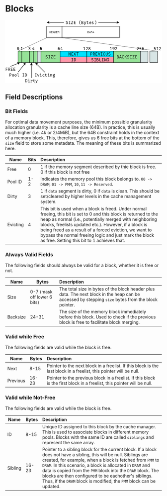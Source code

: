# Blocks

![Test](./assets/heap-block.png)

## Field Descriptions

### Bit Fields

For optimal data movement purposes, the minimum possible granularity allocation granularity is a cache line size (64B).
In practice, this is usually much higher (i.e. 4k or 2/4MiB), but the 64B constraint holds in the context of a memory block.
This, therefore, gives us 6 free bits at the bottom of the `size` field to store some metadata.
The meaning of these bits is summarized here.

| Name     | Bits | Description |
| -------- | ---- | :---------- |
| Free     | 0    | 1 if the memory segment described by thie block is free. 0 if this block is not free |
| Pool ID  | 1-2  | Indicates the memory pool this block belongs to. `00 -> DRAM`, `01 -> PMM`, `10,11 -> Reserved`. |
| Dirty    | 3    | 1 if `data` segment is dirty, 0 if `data` is clean. This should be set/cleared by higher levels in the cache management system. |
| Evicting | 4    | This bit is used when a block is freed. Under normal freeing, this bit is set to 0 and this block is returned to the heap as normal (i.e., potentially merged with neighboring blocks, freelists updated etc.). However, if a block is being freed as a result of a forced eviction, we want to bypass the normal freeing logic and just mark the block as free. Setting this bit to 1 achieves that. |

### Always Valid Fields

The following fields should always be valid for a block, whether it is free or not.

| Name  | Bytes | Description |
| ----- | ----- | :---------- |
| Size  | 0-7 (mask off lower 6 bits) | The total size in bytes of the block header plus data. The next block in the heap can be accessed by stepping `size` bytes from the block pointer. |
| Backsize | 24-31 | The size of the memory block immediately before this block. Used to check if the previous block is free to facilitate block merging. |

### Valid while Free

The following fields are valid while the block is free.

| Name  | Bytes | Description |
| ----- | ----- | :---------- |
| Next  | 8-15  | Pointer to the next block in a freelist. If this block is the last block in a freelist, this pointer will be null. |
| Previous | 16-23 | Pointer to the previous block in a freelist. If this block is the first block in a freelist, this pointer will be null. |

### Valid while Not-Free

The following fields are valid while the block is free.

| Name  | Bytes | Description |
| ----- | ----- | :---------- |
| ID    | 8-15  | Unique ID assigned to this block by the cache manager. This is used to associate blocks in different memory pools. Blocks with the same ID are called `siblings` and represent the same array. |
| Sibling | 16-23 | Pointer to a sibling block for the current block. If a block does not have a sibling, this will be null. Siblings are created, for example, when a block is fetched from `PMM` to `DRAM`. In this scenario, a block is allocated in `DRAM` and data is copied from the `PMM` block into the `DRAM` block. The blocks are then configured to be eachother's siblings. Thus, if the `DRAM` block is modified, the `PMM` block can be updated. |

